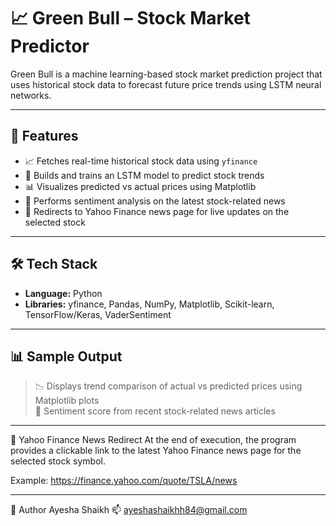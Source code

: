 # 📈 Green Bull – Stock Market Predictor

Green Bull is a machine learning-based stock market prediction project that uses historical stock data to forecast future price trends using LSTM neural networks.

---

## 🚀 Features

- 📈 Fetches real-time historical stock data using `yfinance`
- 🧠 Builds and trains an LSTM model to predict stock trends
- 📊 Visualizes predicted vs actual prices using Matplotlib
- 💬 Performs sentiment analysis on the latest stock-related news
- 🔗 Redirects to Yahoo Finance news page for live updates on the selected stock

---

## 🛠️ Tech Stack

- **Language:** Python  
- **Libraries:** yfinance, Pandas, NumPy, Matplotlib, Scikit-learn, TensorFlow/Keras, VaderSentiment

---

## 📊 Sample Output

> 📉 Displays trend comparison of actual vs predicted prices using Matplotlib plots  
> 💬 Sentiment score from recent stock-related news articles

---

🔗 Yahoo Finance News Redirect
At the end of execution, the program provides a clickable link to the latest Yahoo Finance news page for the selected stock symbol.

Example:
https://finance.yahoo.com/quote/TSLA/news

---
🧠 Author
Ayesha Shaikh
📫 ayeshashaikhh84@gmail.com





